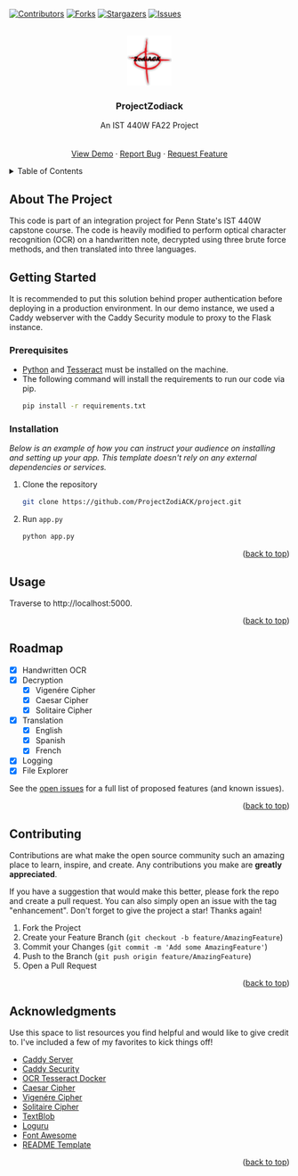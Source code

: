 <!-- PROJECT SHIELDS -->
[![Contributors][contributors-shield]][contributors-url]
[![Forks][forks-shield]][forks-url]
[![Stargazers][stars-shield]][stars-url]
[![Issues][issues-shield]][issues-url]



<!-- PROJECT LOGO -->
<br />
<div align="center">
  <a href="https://github.com/ProjectZodiACK/project">
    <img src="static/img/ZodiACK.png" alt="Logo" width="80" height="90">
  </a>

  <h3 align="center">ProjectZodiack</h3>

  <p align="center">
    An IST 440W FA22 Project
    <br />
    <br />
    <br />
    <a href="https://zodiack.tk">View Demo</a>
    ·
    <a href="https://github.com/ProjectZodiack/project/issues">Report Bug</a>
    ·
    <a href="https://github.com/ProjectZodiack/project/issues">Request Feature</a>
  </p>
</div>



<!-- TABLE OF CONTENTS -->
<details>
  <summary>Table of Contents</summary>
  <ol>
    <li><a href="#about-the-project">About The Project</a></li>
    <li>
      <a href="#getting-started">Getting Started</a>
      <ul>
        <li><a href="#prerequisites">Prerequisites</a></li>
        <li><a href="#installation">Installation</a></li>
      </ul>
    </li>
    <li><a href="#usage">Usage</a></li>
    <li><a href="#roadmap">Roadmap</a></li>
    <li><a href="#contributing">Contributing</a></li>
    <li><a href="#acknowledgments">Acknowledgments</a></li>
  </ol>
</details>



<!-- ABOUT THE PROJECT -->
## About The Project

This code is part of an integration project for Penn State's IST 440W capstone course. The code is heavily modified to perform optical character recognition (OCR) on a handwritten note, decrypted using three brute force methods, and then translated into three languages.


<!-- GETTING STARTED -->
## Getting Started

It is recommended to put this solution behind proper authentication before deploying in a production environment. In our demo instance, we used a Caddy webserver with the Caddy Security module to proxy to the Flask instance.

### Prerequisites

* <a href="https://www.python.org/downloads/">Python</a> and <a href="https://tesseract-ocr.github.io/tessdoc/Downloads.html">Tesseract</a> must be installed on the machine. 
* The following command will install the requirements to run our code via pip.
  ```sh
  pip install -r requirements.txt
  ```

### Installation

_Below is an example of how you can instruct your audience on installing and setting up your app. This template doesn't rely on any external dependencies or services._

1. Clone the repository
   ```sh
   git clone https://github.com/ProjectZodiACK/project.git
   ```
2. Run `app.py`
   ```sh
   python app.py
   ```

<p align="right">(<a href="#readme-top">back to top</a>)</p>



<!-- USAGE EXAMPLES -->
## Usage

Traverse to http://localhost:5000.

<p align="right">(<a href="#readme-top">back to top</a>)</p>



<!-- ROADMAP -->
## Roadmap

- [x] Handwritten OCR
- [x] Decryption
    - [x] Vigenére Cipher
    - [x] Caesar Cipher
    - [x] Solitaire Cipher
- [x] Translation
    - [x] English
    - [x] Spanish
    - [x] French
- [x] Logging
- [x] File Explorer

See the [open issues](https://github.com/ProjectZodiack/project/issues) for a full list of proposed features (and known issues).

<p align="right">(<a href="#readme-top">back to top</a>)</p>



<!-- CONTRIBUTING -->
## Contributing

Contributions are what make the open source community such an amazing place to learn, inspire, and create. Any contributions you make are **greatly appreciated**.

If you have a suggestion that would make this better, please fork the repo and create a pull request. You can also simply open an issue with the tag "enhancement".
Don't forget to give the project a star! Thanks again!

1. Fork the Project
2. Create your Feature Branch (`git checkout -b feature/AmazingFeature`)
3. Commit your Changes (`git commit -m 'Add some AmazingFeature'`)
4. Push to the Branch (`git push origin feature/AmazingFeature`)
5. Open a Pull Request

<p align="right">(<a href="#readme-top">back to top</a>)</p>



<!-- ACKNOWLEDGMENTS -->
## Acknowledgments

Use this space to list resources you find helpful and would like to give credit to. I've included a few of my favorites to kick things off!

* [Caddy Server](https://github.com/caddyserver/)
* [Caddy Security](https://github.com/greenpau/caddy-security/)
* [OCR Tesseract Docker](https://github.com/ricktorzynski/ocr-tesseract-docker)
* [Caesar Cipher](https://github.com/ObeidaElJundi/caesarHacker)
* [Vigenére Cipher](https://github.com/MateuszLenczewski/Vigenere-code-brute-forcedecryption)
* [Solitaire Cipher](https://github.com/fmurer/solitaire_decrypter)
* [TextBlob](https://github.com/sloria/TextBlob)
* [Loguru](https://github.com/Delgan/loguru)
* [Font Awesome](https://fontawesome.com)
* [README Template](https://github.com/othneildrew/Best-README-Template)

<p align="right">(<a href="#readme-top">back to top</a>)</p>



<!-- MARKDOWN LINKS & IMAGES -->
<!-- https://www.markdownguide.org/basic-syntax/#reference-style-links -->
[contributors-shield]: https://img.shields.io/github/contributors/ProjectZodiack/project.svg?style=for-the-badge
[contributors-url]: https://github.com/ProjectZodiack/project/graphs/contributors
[forks-shield]: https://img.shields.io/github/forks/ProjectZodiack/project.svg?style=for-the-badge
[forks-url]: https://github.com/ProjectZodiack/project/network/members
[stars-shield]: https://img.shields.io/github/stars/ProjectZodiack/project.svg?style=for-the-badge
[stars-url]: https://github.com/ProjectZodiack/project/stargazers
[issues-shield]: https://img.shields.io/github/issues/ProjectZodiack/project.svg?style=for-the-badge
[issues-url]: https://github.com/ProjectZodiack/project/issues
[license-shield]: https://img.shields.io/github/license/ProjectZodiack/project.svg?style=for-the-badge
[license-url]: https://github.com/ProjectZodiack/project/blob/master/LICENSE.txt
[linkedin-shield]: https://img.shields.io/badge/-LinkedIn-black.svg?style=for-the-badge&logo=linkedin&colorB=555
[linkedin-url]: https://linkedin.com/in/othneildrew
